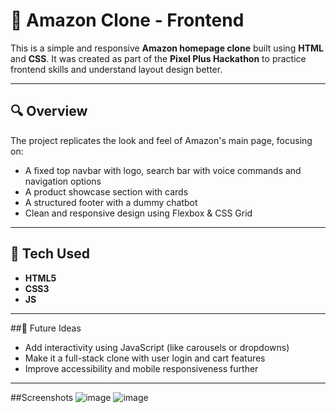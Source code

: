 # 🚀 Amazon Clone - Frontend

This is a simple and responsive **Amazon homepage clone** built using **HTML** and **CSS**. It was created as part of the **Pixel Plus Hackathon** to practice frontend skills and understand layout design better.

---

## 🔍 Overview
The project replicates the look and feel of Amazon's main page, focusing on:
- A fixed top navbar with logo, search bar with voice commands and navigation options  
- A product showcase section with cards  
- A structured footer with a dummy chatbot
- Clean and responsive design using Flexbox & CSS Grid

---

## 🧰 Tech Used
- **HTML5**
- **CSS3**
- **JS**

---

##🌱 Future Ideas
- Add interactivity using JavaScript (like carousels or dropdowns)
- Make it a full-stack clone with user login and cart features
- Improve accessibility and mobile responsiveness further

---
##Screenshots
![image](https://github.com/user-attachments/assets/b240b48b-c08e-4885-a0f3-72acbe7cb168)
![image](https://github.com/user-attachments/assets/bee21116-160b-4ffa-8df7-ae7f994ee905)
